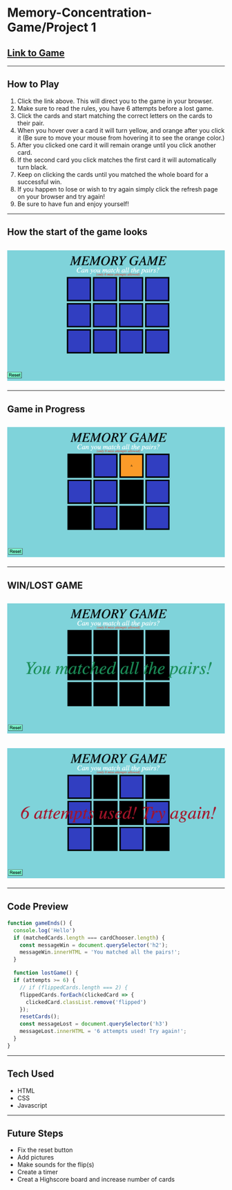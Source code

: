 # Memory-Concentration-Game/Project 1

## [Link to Game](https://cesarjg12.github.io/MemoryGameProject1/)

---

## How to Play
1. Click the link above. This will direct you to the game in your browser.
2. Make sure to read the rules, you have 6 attempts before a lost game.
3. Click the cards and start matching the correct letters on the cards to their pair.
4. When you hover over a card it will turn yellow, and orange after you click it (Be sure to move your mouse from hovering it to see the orange color.)
5. After you clicked one card it will remain orange until you click another card.
6. If the second card you click matches the first card it will automatically turn black.
7. Keep on clicking the cards until you matched the whole board for a successful win.
8. If you happen to lose or wish to try again simply click the refresh page on your browser and try again!
9. Be sure to have fun and enjoy yourself!

---
## How the start of the game looks
![Game Start](Images/StartGame.png) 
---

---
## Game in Progress
![A Game in progress](Images/SuccessfulMatch.png)
---
---
## WIN/LOST GAME
![Winning Game](Images/WinGame.png)
---
![Lost Game](Images/LostGame.png)
---
---
## Code Preview

```js
function gameEnds() {
  console.log('Hello')
  if (matchedCards.length === cardChooser.length) {
    const messageWin = document.querySelector('h2');
    messageWin.innerHTML = 'You matched all the pairs!';
  }
```

```js
  function lostGame() {
  if (attempts >= 6) {
    // if (flippedCards.length === 2) {
    flippedCards.forEach(clickedCard => {
      clickedCard.classList.remove('flipped')
    });
    resetCards();
    const messageLost = document.querySelector('h3')
    messageLost.innerHTML = '6 attempts used! Try again!';
  }
}
```

---
## Tech Used
* HTML
* CSS
* Javascript
---

## Future Steps
* Fix the reset button
* Add pictures
* Make sounds for the flip(s)
* Create a timer
* Creat a Highscore board and increase number of cards
